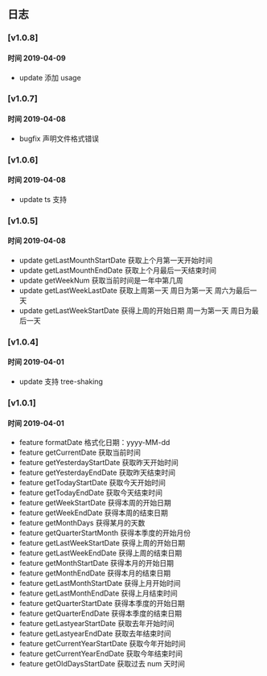 ## 日志

### [v1.0.8]

#### 时间 2019-04-09

- update 添加 usage

### [v1.0.7]

#### 时间 2019-04-08

- bugfix 声明文件格式错误

### [v1.0.6]

#### 时间 2019-04-08

- update ts 支持

### [v1.0.5]

#### 时间 2019-04-08

- update getLastMounthStartDate 获取上个月第一天开始时间
- update getLastMounthEndDate 获取上个月最后一天结束时间
- update getWeekNum 获取当前时间是一年中第几周
- update getLastWeekLastDate 获取上周第一天 周日为第一天 周六为最后一天
- update getLastWeekStartDate 获得上周的开始日期 周一为第一天 周日为最后一天

### [v1.0.4]

#### 时间 2019-04-01

- update 支持 tree-shaking

### [v1.0.1]

#### 时间 2019-04-01

- feature formatDate 格式化日期：yyyy-MM-dd
- feature getCurrentDate 获取当前时间
- feature getYesterdayStartDate 获取昨天开始时间
- feature getYesterdayEndDate 获取昨天结束时间
- feature getTodayStartDate 获取今天开始时间
- feature getTodayEndDate 获取今天结束时间
- feature getWeekStartDate 获得本周的开始日期
- feature getWeekEndDate 获得本周的结束日期
- feature getMonthDays 获得某月的天数
- feature getQuarterStartMonth 获得本季度的开始月份
- feature getLastWeekStartDate 获得上周的开始日期
- feature getLastWeekEndDate 获得上周的结束日期
- feature getMonthStartDate 获得本月的开始日期
- feature getMonthEndDate 获得本月的结束日期
- feature getLastMonthStartDate 获得上月开始时间
- feature getLastMonthEndDate 获得上月结束时间
- feature getQuarterStartDate 获得本季度的开始日期
- feature getQuarterEndDate 获得本季度的结束日期
- feature getLastyearStartDate 获取去年开始时间
- feature getLastyearEndDate 获取去年结束时间
- feature getCurrentYearStartDate 获取今年开始时间
- feature getCurrentYearEndDate 获取今年结束时间
- feature getOldDaysStartDate 获取过去 num 天时间

